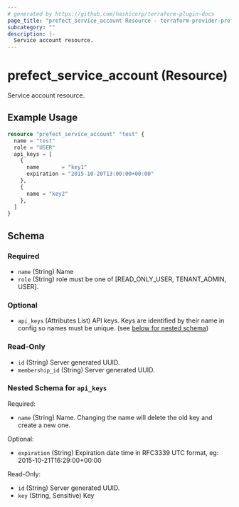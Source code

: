 ```yaml
---
# generated by https://github.com/hashicorp/terraform-plugin-docs
page_title: "prefect_service_account Resource - terraform-provider-prefect"
subcategory: ""
description: |-
  Service account resource.
---
```


# prefect_service_account (Resource)

Service account resource.

## Example Usage

```terraform
resource "prefect_service_account" "test" {
  name = "test"
  role = "USER"
  api_keys = [
    {
      name       = "key1"
      expiration = "2015-10-20T13:00:00+00:00"
    },
    {
      name = "key2"
    },
  ]
}
```

<!-- schema generated by tfplugindocs -->
## Schema

### Required

- `name` (String) Name
- `role` (String) role must be one of [READ_ONLY_USER, TENANT_ADMIN, USER].

### Optional

- `api_keys` (Attributes List) API keys. Keys are identified by their name in config so names must be unique. (see [below for nested schema](#nestedatt--api_keys))

### Read-Only

- `id` (String) Server generated UUID.
- `membership_id` (String) Server generated UUID.

<a id="nestedatt--api_keys"></a>
### Nested Schema for `api_keys`

Required:

- `name` (String) Name. Changing the name will delete the old key and create a new one.

Optional:

- `expiration` (String) Expiration date time in RFC3339 UTC format, eg: 2015-10-21T16:29:00+00:00

Read-Only:

- `id` (String) Server generated UUID.
- `key` (String, Sensitive) Key


